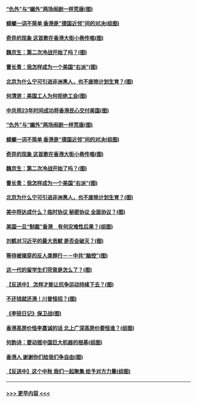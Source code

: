 #### [“仇外”与“媚外”两场闹剧一样荒唐(图)](../pages/p4/907689.md?t=09182044) 
#### [蟑螂一词不简单 香港是“德国近邻”间的对决(组图)](../pages/p4/907618.md?t=09182044) 
#### [奇异的现象 这首歌在香港大街小巷传唱(图)](../pages/p4/907583.md?t=09182044) 
#### [魏京生：第二次冷战开始了吗？(图)](../pages/p4/907581.md?t=09182044) 
#### [曹长青：我怎样成为一个美国“右派”(图)](../pages/p4/907580.md?t=09182044) 
#### [北京为什么宁可引进非洲黑人，也不废除计划生育？(图)](../pages/p4/907577.md?t=09182044) 
#### [何清涟：美国工人为何拒绝工会(图)](../pages/p4/907701.md?t=09182044) 
#### [中共用23年时间成功将香港民心交付美国(图)](../pages/p4/907698.md?t=09182044) 
#### [“仇外”与“媚外”两场闹剧一样荒唐(图)](../pages/p4/907689.md?t=09182044) 
#### [蟑螂一词不简单 香港是“德国近邻”间的对决(组图)](../pages/p4/907618.md?t=09182044) 
#### [奇异的现象 这首歌在香港大街小巷传唱(图)](../pages/p4/907583.md?t=09182044) 
#### [魏京生：第二次冷战开始了吗？(图)](../pages/p4/907581.md?t=09182044) 
#### [曹长青：我怎样成为一个美国“右派”(图)](../pages/p4/907580.md?t=09182044) 
#### [北京为什么宁可引进非洲黑人，也不废除计划生育？(图)](../pages/p4/907577.md?t=09182044) 
#### [美中将达成什么？临时协议 秘密协议 全面协议？(图)](../pages/p4/907576.md?t=09182044) 
#### [美国一旦“制裁”香港　有何灾难性后果？(组图)](../pages/p4/907575.md?t=09182044) 
#### [刘鹤对习近平的最大贡献 是否会破灭？(图)](../pages/p4/907509.md?t=09182044) 
#### [等待被揭穿的反人类罪行－－中共“脑控”(图)](../pages/p4/907167.md?t=09182044) 
#### [这一代的留学生们究竟是怎么了？(图)](../pages/p4/907473.md?t=09182044) 
#### [【反送中】 怎样才能让抗争运动持续下去？(图)](../pages/p4/907466.md?t=09182044) 
#### [不还钱就还港！川普怪招？(图)](../pages/p4/907474.md?t=09182044) 
#### [《李锐日记》保卫战(图)](../pages/p4/907465.md?t=09182044) 
#### [香港高房价怪李嘉诚的话 北上广深高房价要怪谁？(组图)](../pages/p4/907471.md?t=09182044) 
#### [何韵诗：要动摇中国巨大机器的根基(组图)](../pages/p4/907469.md?t=09182044) 
#### [香港人 谢谢你们给我们争自由(图)](../pages/p4/907402.md?t=09182044) 
#### [【反送中】这个中秋 我们一起聚集 给予对方力量(组图)](../pages/p4/907401.md?t=09182044) 

----
#### [ >>> 更早内容 <<< ](../indexes/p4-earlier.md)
